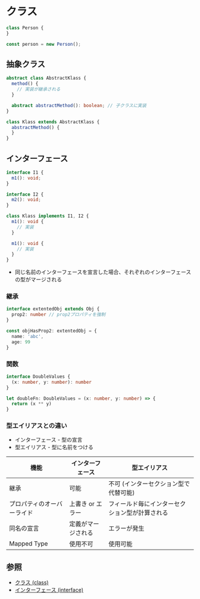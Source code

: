 # クラス

```ts
class Person {
}

const person = new Person();
```

## 抽象クラス

```ts
abstract class AbstractKlass {
  method() {
    // 実装が継承される
  }

  abstract abstractMethod(): boolean; // 子クラスに実装
}

class Klass extends AbstractKlass {
  abstractMethod() {
  }
}
```

## インターフェース

```ts
interface I1 {
  m1(): void;
}

interface I2 {
  m2(): void;
}

class Klass implements I1, I2 {
  m1(): void {
    // 実装
  }

  m1(): void {
    // 実装
  }
}
```

- 同じ名前のインターフェースを宣言した場合、それぞれのインターフェースの型がマージされる

### 継承
```ts
interface extentedObj extends Obj {
  prop2: number // prop2プロパティを強制
}

const objHasProp2: extentedObj = {
  name: 'abc',
  age: 99
}
```

### 関数

```ts
interface DoubleValues {
  (x: number, y: number): number
}

let doubleFn: DoubleValues = (x: number, y: number) => {
  return (x ** y)
}
```

### 型エイリアスとの違い
- インターフェース -  型の宣言
- 型エイリアス -  型に名前をつける

| 機能                       | インターフェース   | 型エイリアス                                   |
| -                          | -                  | -                                              |
| 継承                       | 可能               | 不可 (インターセクション型で代替可能)          |
| プロパティのオーバーライド | 上書き or エラー   | フィールド毎にインターセクション型が計算される |
| 同名の宣言                 | 定義がマージされる | エラーが発生                                   |
| Mapped Type                | 使用不可           | 使用可能                                       |

## 参照
- [クラス (class)](https://typescriptbook.jp/reference/object-oriented/class)
- [インターフェース (interface)](https://typescriptbook.jp/reference/object-oriented/interface)

